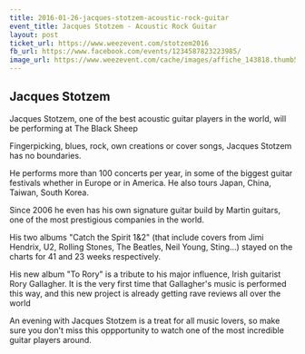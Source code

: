```yaml
---
title: 2016-01-26-jacques-stotzem-acoustic-rock-guitar
event_title: Jacques Stotzem - Acoustic Rock Guitar
layout: post
ticket_url: https://www.weezevent.com/stotzem2016
fb_url: https://www.facebook.com/events/1234587823223985/
image_url: https://www.weezevent.com/cache/images/affiche_143818.thumb53700.1448547376.jpg
---
```

## Jacques Stotzem
Jacques Stotzem, one of the best acoustic guitar players in the world, will be performing at The Black Sheep

Fingerpicking, blues, rock, own creations or cover songs, Jacques Stotzem has no boundaries.

He performs more than 100 concerts per year, in some of the biggest guitar festivals whether in Europe or in America. He also tours Japan, China, Taiwan, South Korea.

Since 2006 he even has his own signature guitar build by Martin guitars, one of the most prestigious companies in the world.

His two albums "Catch the Spirit 1&amp;2" (that include covers from Jimi Hendrix, U2, Rolling Stones, The Beatles, Neil Young, Sting...) stayed on the charts for 41 and 23 weeks respectively.

His new album "To Rory" is a tribute to his major influence, Irish guitarist Rory Gallagher. It is the very first time that Gallagher's music is performed this way, and this new project is already getting rave reviews all over the world

An evening with Jacques Stotzem is a treat for all music lovers, so make sure you don't miss this oppportunity to watch one of the most incredible guitar players around.